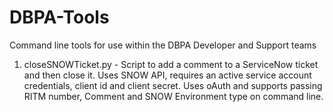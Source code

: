 # DBPA-Tools
Command line tools for use within the DBPA Developer and Support teams

1. closeSNOWTicket.py - Script to add a comment to a ServiceNow ticket and then close it. Uses SNOW API, requires an active service account credentials, client id and client secret. Uses oAuth and supports passing RITM number, Comment and SNOW Environment type on command line.
